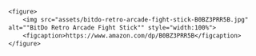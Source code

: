 
    <figure>
        <img src="assets/bitdo-retro-arcade-fight-stick-B0BZ3PRR5B.jpg" alt=""BitDo Retro Arcade Fight Stick"" style="width:100%">
        <figcaption>https://www.amazon.com/dp/B0BZ3PRR5B</figcaption>
    </figure>
